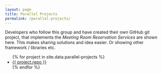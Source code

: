```yaml
---
layout: page
title: Parallel Projects
permalink: /parallel-projects/
---
```

Developers who follow this group and have created their own GitHub git project, that implements the _Meeting Room Reservation Services_ are shown here. This makes sharing solutions and idea easier. Or showing other framework / libraries etc.

<ul>
{% for project in site.data.parallel-projects %}
  <li>
    <a href="https://github.com/{{ project.member }}">
      {{ project.repo }}
    </a>
  </li>
{% endfor %}
</ul>

